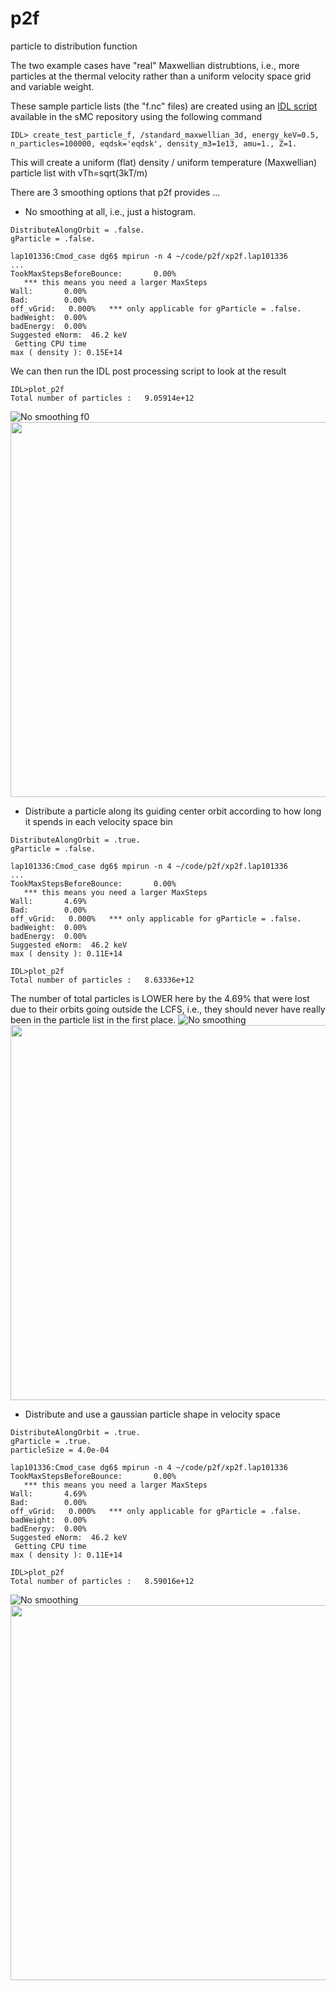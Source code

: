 # p2f
particle to distribution function

The two example cases have "real" Maxwellian distrubtions, i.e., more particles at the thermal velocity rather than a uniform velocity space grid and variable weight.

These sample particle lists (the "f.nc" files) are created using an [IDL script](https://github.com/dlg0/sMC/blob/smc_cpp/idl/create_test_particle_f.pro) available in the sMC repository using the following command 

```
IDL> create_test_particle_f, /standard_maxwellian_3d, energy_keV=0.5, n_particles=100000, eqdsk='eqdsk', density_m3=1e13, amu=1., Z=1.
```

This will create a uniform (flat) density / uniform temperature (Maxwellian) particle list with vTh=sqrt(3kT/m)

There are 3 smoothing options that p2f provides ...


* No smoothing at all, i.e., just a histogram.
```
DistributeAlongOrbit = .false.
gParticle = .false.
```

```
lap101336:Cmod_case dg6$ mpirun -n 4 ~/code/p2f/xp2f.lap101336
...
TookMaxStepsBeforeBounce:       0.00%
   *** this means you need a larger MaxSteps
Wall:       0.00%
Bad:        0.00%
off_vGrid:   0.000%   *** only applicable for gParticle = .false.
badWeight:  0.00%
badEnergy:  0.00%
Suggested eNorm:  46.2 keV
 Getting CPU time
max ( density ): 0.15E+14
```
We can then run the IDL post processing script to look at the result
```
IDL>plot_p2f
Total number of particles :   9.05914e+12
```
![No smoothing f0](https://github.com/dlg0/p2f/blob/master/example/Cmod_case/smooth0.png)
<img src="https://github.com/dlg0/p2f/blob/master/example/Cmod_case/p2f_profiles.png" width="600px">

* Distribute a particle along its guiding center orbit according to how long it spends in each velocity space bin
```
DistributeAlongOrbit = .true.
gParticle = .false.
```
```
lap101336:Cmod_case dg6$ mpirun -n 4 ~/code/p2f/xp2f.lap101336
...
TookMaxStepsBeforeBounce:       0.00%
   *** this means you need a larger MaxSteps
Wall:       4.69%
Bad:        0.00%
off_vGrid:   0.000%   *** only applicable for gParticle = .false.
badWeight:  0.00%
badEnergy:  0.00%
Suggested eNorm:  46.2 keV
max ( density ): 0.11E+14
```
```
IDL>plot_p2f
Total number of particles :   8.63336e+12
```
The number of total particles is LOWER here by the 4.69% that were lost due to their orbits going outside the LCFS, i.e., they should never have really been in the particle list in the first place.
![No smoothing](https://github.com/dlg0/p2f/blob/master/example/Cmod_case/smooth1.png)
<img src="https://github.com/dlg0/p2f/blob/master/example/Cmod_case/p2f_profiles-Distribute.png" width="600px">

* Distribute and use a gaussian particle shape in velocity space
```
DistributeAlongOrbit = .true.
gParticle = .true.
particleSize = 4.0e-04
```
```
lap101336:Cmod_case dg6$ mpirun -n 4 ~/code/p2f/xp2f.lap101336
TookMaxStepsBeforeBounce:       0.00%
   *** this means you need a larger MaxSteps
Wall:       4.69%
Bad:        0.00%
off_vGrid:   0.000%   *** only applicable for gParticle = .false.
badWeight:  0.00%
badEnergy:  0.00%
Suggested eNorm:  46.2 keV
 Getting CPU time
max ( density ): 0.11E+14
```
```
IDL>plot_p2f
Total number of particles :   8.59016e+12
```
![No smoothing](https://github.com/dlg0/p2f/blob/master/example/Cmod_case/smooth3.png)
<img src="https://github.com/dlg0/p2f/blob/master/example/Cmod_case/p2f_profiles-gParticle-Distribute.png" width="600px">

